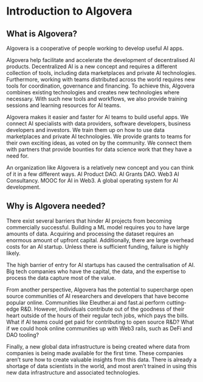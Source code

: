 # Introduction to Algovera
## What is Algovera?
Algovera is a cooperative of people working to develop useful AI apps.
 
Algovera help facilitate and accelerate the development of decentralised AI products. Decentralized AI is a new concept and requires a different collection of tools, including data marketplaces and private AI technologies. Furthermore, working with teams distributed across the world requires new tools for coordination, governance and financing. To achieve this, Algovera combines existing technologies and creates new technologies where necessary. With such new tools and workflows, we also provide training sessions and learning resources for AI teams.

Algovera makes it easier and faster for AI teams to build useful apps. We connect AI specialists with data providers, software developers, business developers and investors. We train them up on how to use data marketplaces and private AI technologies. We provide grants to teams for their own exciting ideas, as voted on by the community. We connect them with partners that provide bounties for data science work that they have a need for. 


An organization like Algovera is a relatively new concept and you can think of it in a few different ways. AI Product DAO. AI Grants DAO. Web3 AI Consultancy. MOOC for AI in Web3. A global operating system for AI development.

## Why is Algovera needed?
There exist several barriers that hinder AI projects from becoming commercially successful. Building a ML model requires you to have large amounts of data. Acquiring and processing the dataset requires an enormous amount of upfront capital. Additionally, there are large overhead costs for an AI startup. Unless there is sufficient funding, failure is highly likely. 

The high barrier of entry for AI startups has caused the centralisation of AI. Big tech companies who have the capital, the data, and the expertise to process the data capture most of the value. 

From another perspective, Algovera has the potential to supercharge open source communities of AI researchers and developers that have become popular online. Communities like Eleuther.ai and fast.ai perform cutting-edge R&D. However, individuals contribute out of the goodness of their heart outside of the hours of their regular tech jobs, which pays the bills. What if AI teams could get paid for contributing to open source R&D? What if we could hook online communities up with Web3 rails, such as DeFi and DAO tooling?

Finally, a new global data infrastructure is being created where data from companies is being made available for the first time. These companies aren’t sure how to create valuable insights from this data. There is already a shortage of data scientists in the world, and most aren’t trained in using this new data infrastructure and associated technologies.
